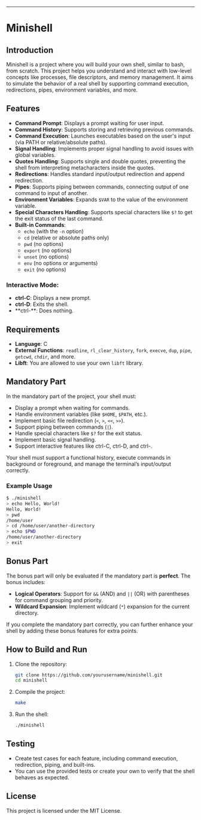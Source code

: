 ---

# Minishell

## Introduction

Minishell is a project where you will build your own shell, similar to bash, from scratch. This project helps you understand and interact with low-level concepts like processes, file descriptors, and memory management. It aims to simulate the behavior of a real shell by supporting command execution, redirections, pipes, environment variables, and more.

## Features

- **Command Prompt**: Displays a prompt waiting for user input.
- **Command History**: Supports storing and retrieving previous commands.
- **Command Execution**: Launches executables based on the user's input (via PATH or relative/absolute paths).
- **Signal Handling**: Implements proper signal handling to avoid issues with global variables.
- **Quotes Handling**: Supports single and double quotes, preventing the shell from interpreting metacharacters inside the quotes.
- **Redirections**: Handles standard input/output redirection and append redirection.
- **Pipes**: Supports piping between commands, connecting output of one command to input of another.
- **Environment Variables**: Expands `$VAR` to the value of the environment variable.
- **Special Characters Handling**: Supports special characters like `$?` to get the exit status of the last command.
- **Built-in Commands**:
  - `echo` (with the `-n` option)
  - `cd` (relative or absolute paths only)
  - `pwd` (no options)
  - `export` (no options)
  - `unset` (no options)
  - `env` (no options or arguments)
  - `exit` (no options)

### Interactive Mode:
- **ctrl-C**: Displays a new prompt.
- **ctrl-D**: Exits the shell.
- **ctrl-\**: Does nothing.

## Requirements

- **Language**: C
- **External Functions**: `readline`, `rl_clear_history`, `fork`, `execve`, `dup`, `pipe`, `getcwd`, `chdir`, and more.
- **Libft**: You are allowed to use your own `libft` library.

## Mandatory Part

In the mandatory part of the project, your shell must:
- Display a prompt when waiting for commands.
- Handle environment variables (like `$HOME`, `$PATH`, etc.).
- Implement basic file redirection (`<`, `>`, `<<`, `>>`).
- Support piping between commands (`|`).
- Handle special characters like `$?` for the exit status.
- Implement basic signal handling.
- Support interactive features like ctrl-C, ctrl-D, and ctrl-\.

Your shell must support a functional history, execute commands in background or foreground, and manage the terminal’s input/output correctly.

### Example Usage

```bash
$ ./minishell
> echo Hello, World!
Hello, World!
> pwd
/home/user
> cd /home/user/another-directory
> echo $PWD
/home/user/another-directory
> exit
```

## Bonus Part

The bonus part will only be evaluated if the mandatory part is **perfect**. The bonus includes:
- **Logical Operators**: Support for `&&` (AND) and `||` (OR) with parentheses for command grouping and priority.
- **Wildcard Expansion**: Implement wildcard (`*`) expansion for the current directory.

If you complete the mandatory part correctly, you can further enhance your shell by adding these bonus features for extra points.

## How to Build and Run

1. Clone the repository:
   ```bash
   git clone https://github.com/yourusername/minishell.git
   cd minishell
   ```

2. Compile the project:
   ```bash
   make
   ```

3. Run the shell:
   ```bash
   ./minishell
   ```

## Testing

- Create test cases for each feature, including command execution, redirection, piping, and built-ins.
- You can use the provided tests or create your own to verify that the shell behaves as expected.

## License

This project is licensed under the MIT License.

